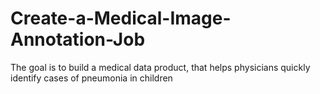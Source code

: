 # Create-a-Medical-Image-Annotation-Job
The goal is to build a medical data product, that helps physicians quickly identify cases of pneumonia in children
